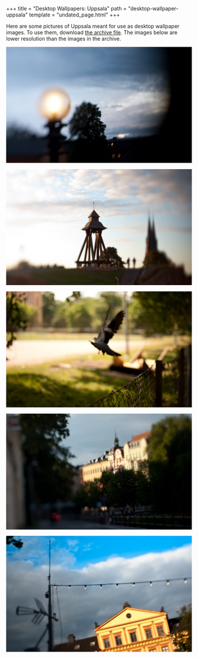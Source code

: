 +++
title = "Desktop Wallpapers: Uppsala"
path = "desktop-wallpaper-uppsala"
template = "undated_page.html"
+++

Here are some pictures of Uppsala meant for use as desktop wallpaper images. To use them, download [the archive file](desktop-wallpapers-uppsala.zip). The images below are lower resolution than the images in the archive.

![Artificial Sun](artificial-sun.jpeg)

<!-- more -->

![Bell Tower](bell-tower.jpeg)

![Off the Fence](off-the-fence.jpeg)

![Riverside](riverside.jpeg)

![The Party Line](the-party-line.jpeg)
